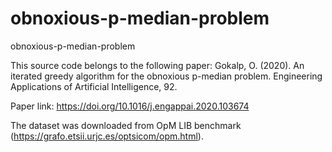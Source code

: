 # obnoxious-p-median-problem
obnoxious-p-median-problem

This source code belongs to the following paper:
Gokalp, O. (2020). An iterated greedy algorithm for the obnoxious p-median problem. Engineering Applications of Artificial Intelligence, 92.

Paper link: https://doi.org/10.1016/j.engappai.2020.103674

The dataset was downloaded from OpM LIB benchmark (https://grafo.etsii.urjc.es/optsicom/opm.html).
